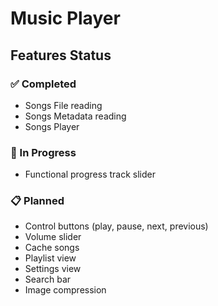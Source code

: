 # Music Player

## Features Status

### ✅ Completed

- Songs File reading
- Songs Metadata reading
- Songs Player

### 🚧 In Progress

- Functional progress track slider

### 📋 Planned

- Control buttons (play, pause, next, previous)
- Volume slider
- Cache songs
- Playlist view
- Settings view
- Search bar
- Image compression
